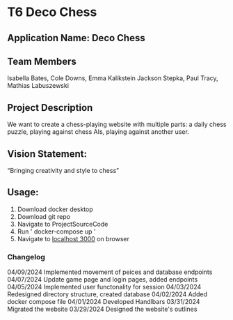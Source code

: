 # T6 Deco Chess
## Application Name: Deco Chess
## Team Members
Isabella Bates, Cole Downs, Emma Kalikstein
Jackson Stepka, Paul Tracy, Mathias Labuszewski

## Project Description
We want to create a chess-playing website with multiple parts: a daily chess puzzle, playing against chess AIs, playing against another user. 

## Vision Statement: 
“Bringing creativity and style to chess”

## Usage:
1. Download docker desktop
2. Download git repo
3. Navigate to ProjectSourceCode
4. Run ' docker-compose up '
5. Navigate to [localhost 3000](http://localhost:3000/) on browser

### Changelog
04/09/2024 Implemented movement of peices and database endpoints
04/07/2024 Update game page and login pages, added endpoints
04/05/2024 Implemented user functonality for session
04/03/2024 Redesigned directory structure, created database
04/02/2024 Added docker compose file
04/01/2024 Developed Handlbars
03/31/2024 Migrated the website 
03/29/2024 Designed the website's outlines 
